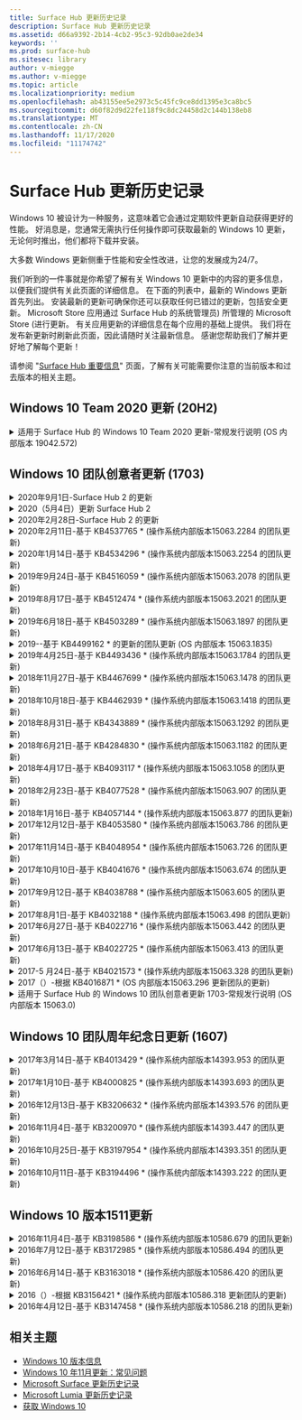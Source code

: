 ```yaml
---
title: Surface Hub 更新历史记录
description: Surface Hub 更新历史记录
ms.assetid: d66a9392-2b14-4cb2-95c3-92db0ae2de34
keywords: ''
ms.prod: surface-hub
ms.sitesec: library
author: v-miegge
ms.author: v-miegge
ms.topic: article
ms.localizationpriority: medium
ms.openlocfilehash: ab43155ee5e2973c5c45fc9ce8dd1395e3ca8bc5
ms.sourcegitcommit: d60f82d9d22fe118f9c8dc24458d2c144b138eb8
ms.translationtype: MT
ms.contentlocale: zh-CN
ms.lasthandoff: 11/17/2020
ms.locfileid: "11174742"
---
```

# Surface Hub 更新历史记录

Windows 10 被设计为一种服务，这意味着它会通过定期软件更新自动获得更好的性能。 好消息是，您通常无需执行任何操作即可获取最新的 Windows 10 更新，无论何时推出，他们都将下载并安装。

大多数 Windows 更新侧重于性能和安全性改进，让您的发展成为24/7。

我们听到的一件事就是你希望了解有关 Windows 10 更新中的内容的更多信息，以便我们提供有关此页面的详细信息。 在下面的列表中，最新的 Windows 更新首先列出。 安装最新的更新可确保你还可以获取任何已错过的更新，包括安全更新。 Microsoft Store 应用通过 Surface Hub 的系统管理员) 所管理的 Microsoft Store (进行更新。 有关应用更新的详细信息在每个应用的基础上提供。
我们将在发布新更新时刷新此页面，因此请随时关注最新信息。 感谢您帮助我们了解并更好地了解每个更新！

请参阅 "[Surface Hub 重要信息](https://support.microsoft.com/products/surface-devices/surface-hub)" 页面，了解有关可能需要你注意的当前版本和过去版本的相关主题。

## Windows 10 Team 2020 更新 (20H2) 

<details>
<summary>适用于 Surface Hub 的 Windows 10 Team 2020 更新-常规发行说明 (OS 内部版本 19042.572) </summary>

对 Surface Hub 的此更新包括质量改进和安全修补程序。 在 "[windows 10 Team 2020 更新](https://docs.microsoft.com/surface-hub/surface-hub-2020-update-whats-new)" 的 "新增功能" 页面上注明 Surface Hub 的关键更新，但尚未在[Windows 10 更新历史记录](https://support.microsoft.com/help/4581839/windows-10-update-history)中列出。

请参阅 "[安装 Windows 10 Team 2020 更新](https://docs.microsoft.com/surface-hub/surface-hub-2020-update)" 页面，了解有关按区域、分发方法和设备类型更新可用性的详细信息。
</details>

## Windows 10 团队创意者更新 (1703) 

<details>
<summary>2020年9月1日-Surface Hub 2 的更新</summary>

此更新特定于 Surface Hub 2，并提供如下所述的驱动程序和固件更新：

* 表面 SMC 固件更新-1.177.139。0
  * 改进了字段修复方案。
* Surface SSD 固件更新-5.14.139。0
  * 提高系统稳定性。
* Surface 串口集线器驱动程序-9.40.139。0
  * 提高系统稳定性。
</details>

<details>
<summary>2020（5月4日）更新 Surface Hub 2</summary>

此更新特定于 Surface Hub 2，并提供如下所述的驱动程序和固件更新：

* Surface USB 音频驱动程序-15.3.6。0
  * 改善方向音频性能。
* 英特尔 (R) 显示音频驱动程序-10.27.0。5
  * 改进屏幕共享方案。
* 英特尔 (R) 图形驱动程序-26.20.100.7263
  * 提高系统稳定性。
* Surface System 驱动程序-1.7.139。0
  * 提高系统稳定性。
* 表面 SMC 固件更新-1.176.139。0
  * 提高系统稳定性。
</details>

<details>
<summary>2020年2月28日-Surface Hub 2 的更新</summary>

此更新特定于 Surface Hub 2，并提供如下所述的驱动程序和固件更新：

* Surface Integration 驱动程序-13.46.139。0 
  * 改善显示亮度方案。
* Intel (R) 管理引擎接口驱动程序-1914.12.0.1256
  * 提高系统稳定性。
* 表面 SMC 固件更新-1.161.139。0
  * 改善笔的电池性能。
* Surface UEFI 更新-694.2938.768。0
  * 提高系统稳定性。
</details>

<details>
<summary>2020年2月11日-基于 KB4537765 * (操作系统内部版本15063.2284 的团队更新) </summary>

对 Surface Hub 的此更新包括质量改进和安全修补程序。 在 [Windows 10 更新历史记录](https://support.microsoft.com/help/4018124/windows-10-update-history)中尚未概括介绍 Surface Hub 的关键更新，包括：

* 解决了 Skype for Business 通话期间，其他参与者无法听到集线器2的问题。
* 提高 Surface Hub 上某些阿拉伯语、希伯来语和其他 RTL 语言使用方案的可靠性。

请参阅 [Surface Hub 管理员指南](https://docs.microsoft.com/surface-hub/) ，了解如何启用/禁用设备功能和服务。
*[KB4537765](https://support.microsoft.com/help/4537765)
</details>

<details>
<summary>2020年1月14日-基于 KB4534296 * (操作系统内部版本15063.2254 的团队更新) </summary>

对 Surface Hub 的此更新包括质量改进和安全修补程序。 在 [Windows 10 更新历史记录](https://support.microsoft.com/help/4018124/windows-10-update-history)中尚未概括介绍 Surface Hub 的关键更新，包括：

* 解决 Microsoft Surface Hub 2 的日志收集问题。

请参阅 [Surface Hub 管理员指南](https://docs.microsoft.com/surface-hub/) ，了解如何启用/禁用设备功能和服务。
*[KB4534296](https://support.microsoft.com/help/4534296)
</details>

<details>
<summary>2019年9月24日-基于 KB4516059 * (操作系统内部版本15063.2078 的团队更新) </summary>

对 Surface Hub 的此更新包括质量改进和安全修补程序。 在 [Windows 10 更新历史记录](https://support.microsoft.com/help/4018124/windows-10-update-history)中尚未概括介绍 Surface Hub 的关键更新，包括：

 * 更新到 Surface Hub 2 恢复设置页面，准确反映恢复选项。
 * 更新到 Surface Hub 2 的 "欢迎" 屏幕以改善设备 recognizability。
 * 解决 Windows 团队 shell 后台显示错误的问题。
 * 解决了使用 MDM 策略配置时 "开始" 菜单布局的持久性问题。
 * 修复了浏览某些内部网站时发生的 Microsoft Edge 中的问题。
 * 修复了在全屏模式下进行演示时出现的 Skype for business 问题。

请参阅 [Surface Hub 管理员指南](https://docs.microsoft.com/surface-hub/) ，了解如何启用/禁用设备功能和服务。
*[KB4503289](https://support.microsoft.com/help/4503289)
</details>

<details>
<summary>2019年8月17日-基于 KB4512474 * (操作系统内部版本15063.2021 的团队更新) </summary>

对 Surface Hub 的此更新包括质量改进和安全修补程序。 在 [Windows 10 更新历史记录](https://support.microsoft.com/help/4018124/windows-10-update-history)中尚未概括介绍 Surface Hub 的关键更新，包括：

 * 确保集线器2的视频输出默认为 "重复" 模式。
 * 提高了 Surface Hub 上的一些阿拉伯语语言使用方案的可靠性。

请参阅 [Surface Hub 管理员指南](https://docs.microsoft.com/surface-hub/) ，了解如何启用/禁用设备功能和服务。
*[KB4503289](https://support.microsoft.com/help/4503289)
 </details>

<details>
<summary>2019年6月18日-基于 KB4503289 * (操作系统内部版本15063.1897 的团队更新) </summary>

对 Surface Hub 的此更新包括质量改进和安全修补程序。 在 [Windows 10 更新历史记录](https://support.microsoft.com/help/4018124/windows-10-update-history)中尚未概括介绍 Surface Hub 的关键更新，包括：

* 解决了阻止用户使用 Azure Active Directory 帐户登录到 Microsoft Surface Hub 设备的问题。 出现此问题的原因是以前的会话未成功结束。
* 将对 TLS 1.2 连接的支持添加到设备帐户设置方案中的标识提供程序和 Exchange。
* 修复了在集线器2上的硬件诊断应用的可靠性。 
* 修复以改进对集线器2的首次运行设置体验的一致性。 

请参阅 [Surface Hub 管理员指南](https://docs.microsoft.com/surface-hub/) ，了解如何启用/禁用设备功能和服务。
*[KB4503289](https://support.microsoft.com/help/4503289)
</details>

<details>
<summary>2019--基于 KB4499162 * 的更新的团队更新 (OS 内部版本 15063.1835) </summary>

对 Surface Hub 的此更新包括质量改进和安全修补程序。 在 [Windows 10 更新历史记录](https://support.microsoft.com/help/4018124/windows-10-update-history)中尚未概括介绍 Surface Hub 的关键更新，包括：

* 确保在启用 "使用设备帐户凭据" 功能后，不提示 Surface Hub 用户输入代理凭据。
* 解决了由于音频/视频未使用正确的代理而导致 Skype 连接无法定期失败的问题。
* 在 Skype for Business 中添加对 TLS 1.2 的支持。
* 当 Skype 服务器已禁用 TLS 1.0 或 TLS 1.1 时，解决 Skype 客户端中的 SIP 连接故障。

请参阅 [Surface Hub 管理员指南](https://docs.microsoft.com/surface-hub/) ，了解如何启用/禁用设备功能和服务。
*[KB4499162](https://support.microsoft.com/help/4499162)
</details>

<details>
<summary>2019年4月25日-基于 KB4493436 * (操作系统内部版本15063.1784 的团队更新) </summary>

对 Surface Hub 的此更新包括质量改进和安全修补程序。 在 [Windows 10 更新历史记录](https://support.microsoft.com/help/4018124/windows-10-update-history)中尚未概括介绍 Surface Hub 的关键更新，包括：

* 解决与 Surface Hub 连接的某些 USB 设备的视频和音频同步问题。

请参阅 [Surface Hub 管理员指南](https://docs.microsoft.com/surface-hub/) ，了解如何启用/禁用设备功能和服务。
*[KB4493436](https://support.microsoft.com/help/4493436)
</details>

<details>
<summary>2018年11月27日-基于 KB4467699 * (操作系统内部版本15063.1478 的团队更新) </summary>

对 Surface Hub 的此更新包括质量改进和安全修补程序。 在 [Windows 10 更新历史记录](https://support.microsoft.com/help/4018124/windows-10-update-history)中尚未概括介绍 Surface Hub 的关键更新，包括：

* 解决了阻止某些用户 Signing-In "我的会议和文件" 的问题。

请参阅 [Surface Hub 管理员指南](https://docs.microsoft.com/surface-hub/) ，了解如何启用/禁用设备功能和服务。
*[KBKB4467699](https://support.microsoft.com/help/KB4467699)
</details>

<details>
<summary>2018年10月18日-基于 KB4462939 * (操作系统内部版本15063.1418 的团队更新) </summary>

对 Surface Hub 的此更新包括质量改进和安全修补程序。 在 [Windows 10 更新历史记录](https://support.microsoft.com/help/4018124/windows-10-update-history)中尚未概括介绍 Surface Hub 的关键更新，包括：

* Skype for Business 修补程序： 
  * 解决从睡眠状态恢复时的 Skype for Business 连接问题
  * 解决了在设备连接到 Internet 时的 Skype for Business 网络连接问题
  * 解决从目录中搜索用户时的 Skype for Business 崩溃问题
* 解决了在企业代理环境中中心错误地报告 "无 Internet 连接" 的问题。
* 实施了一项功能，使客户能够通过新的白板体验。

请参阅 [Surface Hub 管理员指南](https://docs.microsoft.com/surface-hub/) ，了解如何启用/禁用设备功能和服务。
*[KB4462939](https://support.microsoft.com/help/4462939)
</details>

<details>
<summary>2018年8月31日-基于 KB4343889 * (操作系统内部版本15063.1292 的团队更新) </summary>

对 Surface Hub 的此更新包括质量改进和安全修补程序。 在 [Windows 10 更新历史记录](https://support.microsoft.com/help/4018124/windows-10-update-history)中尚未概括介绍 Surface Hub 的关键更新，包括：

* 添加对 Microsoft 团队的支持
* 解决 Intune 注册的任务管理问题
* 使管理员能够为中心禁用即时消息和电子邮件服务
* 针对 Surface Hub Skype for Business 应用程序的其他 bug 修复和可靠性改进

请参阅 [Surface Hub 管理员指南](https://docs.microsoft.com/surface-hub/) ，了解如何启用/禁用设备功能和服务。
*[KB4343889](https://support.microsoft.com/help/4343889)
</details>

<details>
<summary>2018年6月21日-基于 KB4284830 * (操作系统内部版本15063.1182 的团队更新) </summary>

对 Surface Hub 的此更新包括质量改进和安全修补程序。 在 [Windows 10 更新历史记录](https://support.microsoft.com/help/4018124/windows-10-update-history)中尚未概括介绍 Surface Hub 的关键更新，包括：

* 在 EMEA 地区对 GDPR 要求的支持的遥测更改

请参阅 [Surface Hub 管理员指南](https://docs.microsoft.com/surface-hub/) ，了解如何启用/禁用设备功能和服务。
*[KB4284830](https://support.microsoft.com/help/KB4284830)
</details>

<details>
<summary>2018年4月17日-基于 KB4093117 * (操作系统内部版本15063.1058 的团队更新) </summary>

对 Surface Hub 的此更新包括质量改进和安全修补程序。 在 [Windows 10 更新历史记录](https://support.microsoft.com/help/4018124/windows-10-update-history)中尚未概括介绍 Surface Hub 的关键更新，包括：

* 解决有线投影问题
* 为特定 MDM (移动设备管理) 策略启用批量更新
* 解决国际电话的电话拨号程序问题
* 解决两个 Surface Hub 加入同一会议时的图像解析问题
* 解决) 证书处理错误的 OMS (操作管理套件
* 解决了在会话结束时清理的安全问题
* 解决在将 Surface Hub 指定到通道149到165时的 Miracast 问题
  * 由于地区政府的规定，频道149至165将继续在欧洲、日本或以色列不可用

请参阅 [Surface Hub 管理员指南](https://docs.microsoft.com/surface-hub/) ，了解如何启用/禁用设备功能和服务。
*[KB4093117](https://support.microsoft.com/help/4093117)
</details>

<details>
<summary>2018年2月23日-基于 KB4077528 * (操作系统内部版本15063.907 的团队更新) </summary>

对 Surface Hub 的此更新包括质量改进和安全修补程序。 在 [Windows 10 更新历史记录](https://support.microsoft.com/help/4018124/windows-10-update-history)中尚未概括介绍 Surface Hub 的关键更新，包括：

* 解决了未正确应用 MDM 设置的问题
* 改进的清理过程

请参阅 [Surface Hub 管理员指南](https://docs.microsoft.com/surface-hub/) ，了解如何启用/禁用设备功能和服务。
*[KB4077528](https://support.microsoft.com/help/4077528)
</details>

<details>
<summary>2018年1月16日-基于 KB4057144 * (操作系统内部版本15063.877 的团队更新) </summary>

对 Surface Hub 的此更新包括质量改进和安全修补程序。 在 [Windows 10 更新历史记录](https://support.microsoft.com/help/4018124/windows-10-update-history)中尚未概括介绍 Surface Hub 的关键更新，包括：

* 通过 MDM 添加管理 "开始" 菜单磁贴布局的功能
* 有关密码旋转配置的 MDM 错误修复

请参阅 [Surface Hub 管理员指南](https://docs.microsoft.com/surface-hub/) ，了解如何启用/禁用设备功能和服务。
*[KB4057144](https://support.microsoft.com/help/4057144)
</details>

<details>
<summary>2017年12月12日-基于 KB4053580 * (操作系统内部版本15063.786 的团队更新) </summary>

对 Surface Hub 的此更新包括质量改进和安全修补程序。 在 [Windows 10 更新历史记录](https://support.microsoft.com/help/4018124/windows-10-update-history)中尚未概括介绍 Surface Hub 的关键更新，包括：

* 解决 Skype for Business 通话期间 (撕裂或闪烁) 相机视频闪烁
* 解决了通知中心 SSD ID 问题

请参阅 [Surface Hub 管理员指南](https://docs.microsoft.com/surface-hub/) ，了解如何启用/禁用设备功能和服务。
*[KB4053580](https://support.microsoft.com/help/4053580)
</details>

<details>
<summary>2017年11月14日-基于 KB4048954 * (操作系统内部版本15063.726 的团队更新) </summary>

对 Surface Hub 的此更新包括质量改进和安全修补程序。 在 [Windows 10 更新历史记录](https://support.microsoft.com/help/4018124/windows-10-update-history)中尚未概括介绍 Surface Hub 的关键更新，包括：

* 允许客户使用 MDM 策略启用 802.1 x 有线网络身份验证的功能更新。
* 一个功能更新，使用户可以在打开文件时动态选择其选择的应用程序。
* 修复：确保结束会话清理完全删除用户帐户和设备之间的所有连接。
* 改善清理时间以及 Miracast 连接时间的性能修复。
* 在广告 hock 会议期间引入了轻松的身份验证利用率。
* 修复：确保服务组件使用在设备上配置的同一代理。
* 减少并更全面地保护设备传输的遥测，从而减少带宽利用率。
* 启用允许用户在会议结束后向 Microsoft 提供反馈的功能。

请参阅 [Surface Hub 管理员指南](https://docs.microsoft.com/surface-hub/) ，了解如何启用/禁用设备功能和服务。
*[KB4048954](https://support.microsoft.com/help/4048954)
</details>

<details>
<summary>2017年10月10日-基于 KB4041676 * (操作系统内部版本15063.674 的团队更新) </summary>

对 Surface Hub 的此更新包括质量改进和安全修补程序。 在 [Windows 10 更新历史记录](https://support.microsoft.com/help/4018124/windows-10-update-history)中尚未概括介绍 Surface Hub 的关键更新，包括：

* Skype for Business
  * 解决了在从睡眠状态恢复时需要重新启动设备的问题。
  * 修复了外部联系人无法通过 Skype Online 中心帐户解决的问题。
* PowerPoint
  * 修复了某些 PowerPoint 演示文稿无法在中心上进行投影的问题。
* 常规
  * 修复以解决系统管理员无法禁用 USB 端口的问题。

*[KB4041676](https://support.microsoft.com/help/4041676)
</details>

<details>
<summary>2017年9月12日-基于 KB4038788 * (操作系统内部版本15063.605 的团队更新)  </summary>

对 Surface Hub 的此更新包括质量改进和安全修补程序。 在 [Windows 10 更新历史记录](https://support.microsoft.com/help/4018124/windows-10-update-history)中尚未概括介绍 Surface Hub 的关键更新，包括：

* 安全性
  * 解决从睡眠唤醒设备时 Bitlocker 的问题。
* 常规
  * 减少设备运行状况遥测的频率/数量，从而提高系统性能。
  * 修复了阻止设备收集系统日志的问题。

*[KB4038788](https://support.microsoft.com/help/4038788)
</details>

<details>
<summary>2017年8月1日-基于 KB4032188 * (操作系统内部版本15063.498 的团队更新) </summary>

* Skype for Business 
  * 解决了 Skype for Business Sign-In 问题，需要重试或重新启动系统。
  * 解决了不正确显示的 Skype for Business 会议时间。
  * 改进 Surface Hub Skype for business 可靠性的修补程序。

*[KB4032188](https://support.microsoft.com/help/4032188)
</details>

<details>
<summary>2017年6月27日-基于 KB4022716 * (操作系统内部版本15063.442 的团队更新) </summary>

对 Surface Hub 的此更新包括质量改进和安全修补程序。 在 [Windows 10 更新历史记录](https://support.microsoft.com/help/4018124/windows-10-update-history)中尚未概括介绍 Surface Hub 的关键更新，包括：

* 地址 NVIDIA 驱动程序崩溃可能会导致睡眠 84 "Surface Hub 断电，需要手动重启。
* 解决了某些应用无法在 84 "Surface Hub" 上启动的问题。

*[KB4022716](https://support.microsoft.com/help/4022716)
</details>

<details>
<summary>2017年6月13日-基于 KB4022725 * (操作系统内部版本15063.413 的团队更新) </summary>

对 Surface Hub 的此更新包括质量改进和安全修补程序。 在 [Windows 10 更新历史记录](https://support.microsoft.com/help/4018124/windows-10-update-history)中尚未概括介绍 Surface Hub 的关键更新，包括：

* 常规
  * 已解决笔墨迹丢弃的笔问题
  * 解决了导致 "清理" 会议时间延长的问题

*[KB4022725](https://support.microsoft.com/help/4022725)
</details>

<details>
<summary>2017-5 月24日-基于 KB4021573 * (操作系统内部版本15063.328 的团队更新) </summary>

对 Surface Hub 的此更新包括质量改进和安全修补程序。 在 [Windows 10 更新历史记录](https://support.microsoft.com/help/4018124/windows-10-update-history)中尚未概括介绍 Surface Hub 的关键更新，包括：

* 常规
  * 更新问题时，解决了代理设置保留问题

*[KB4021573](https://support.microsoft.com/help/4021573)
</details>

<details>
<summary>2017（）-根据 KB4016871 * (OS 内部版本15063.296 更新团队的更新) </summary>

对 Surface Hub 的此更新包括质量改进和安全修补程序。 在 [Windows 10 更新历史记录](https://support.microsoft.com/help/4018124/windows-10-update-history)中尚未概括介绍 Surface Hub 的关键更新，包括：

* 常规
  * 解决的睡眠/唤醒周期问题
  * 解决了多个重置和恢复问题
  * 解决 "更新历史记录" 选项卡问题
  * 已解决的 Miracast 服务启动问题
* 应用
  * 修复了应用包更新错误

*[KB4016871](https://support.microsoft.com/help/4016871)
</details>

<details>
<summary>适用于 Surface Hub 的 Windows 10 团队创意者更新 1703-常规发行说明 (OS 内部版本 15063.0) </summary>

对 Surface Hub 的此更新包括质量改进和安全修补程序。 在 [Windows 10 更新历史记录](https://support.microsoft.com/help/4018124/windows-10-update-history)中尚未概括介绍 Surface Hub 的关键更新，包括：

* 发展大屏幕体验 
  * 改进了欢迎和开始的会议轮播
  * 直接从 "开始" 菜单加入会议和结束会话
  * 在会话期间应用可以更好地利用屏幕
  * 简化的 Skype 控件
  * 改进了提供反馈的机制
* 访问我的个人内容 *
  * 欢迎或开始个人单一登录
  * 直接从 "开始" 菜单加入会议和结束会话
  * 通过 OneDrive for business 直接从 "开始" 访问个人文件
  * 预填充的与会者登录
  * 通过 "身份验证器" 应用简化的身份验证流 * *
* 部署 & 易管理性 
  * 通过批量预配简化了 OOBE 体验
  * 基于云的设备恢复服务
  * 企业客户端证书支持
  * 改进了代理凭据支持
  * 已添加和/improved Skype 服务质量 (QoS) 配置支持
  * 添加了在 "设置" 中设置默认设备音量的功能
  * 改进了针对 Surface Hub[设置](https://docs.microsoft.com/surface-hub/remote-surface-hub-management)的 MDM 支持
* 提高了安全性 
  * 已添加限制仅限 BitLocker 的 USB 驱动器的功能
  * 添加了通过 MDM 禁用 USB 端口的功能
  * 已添加在超时时禁用 "恢复会话" 功能的功能
  * 有线 802.1 x 支持添加
* 音频和投影
  * 杜比音频 "人体学扬声器" 增强功能
  * 在 Skype for Business 通话期间，减少了使用笔时的 "笔点击" 声音
  * 添加了对 Miracast 基础结构连接的支持
* 可靠性和性能修复程序
  * 解决了多个重置和恢复问题
  * 利用客户证书时已解决 Surface Hub Exchange 身份验证问题
  * 改进了 Wi-Fi 网络连接和凭据稳定性
  * 修复了视频播放期间的 "Miracast 音频" 弹出和同步问题
  * 用于禁用自动连接行为的包含设置

* 单一登录功能需要使用 Office365 和 OneDrive for business * * 请参阅管理员指南了解服务要求

</details>

## Windows 10 团队周年纪念日更新 (1607) 

<details>
<summary>2017年3月14日-基于 KB4013429 * (操作系统内部版本14393.953 的团队更新) </summary>

对 Surface Hub 的此更新包括质量改进和安全修补程序。 在 [Windows 10 更新历史记录](https://support.microsoft.com/help/4018124/windows-10-update-history)中尚未概括介绍 Surface Hub 的关键更新，包括：

* 常规
  * 文件资源管理器的安全修补程序阻止导航到受限制的文件位置
* Skype for Business
  * 在基于远程桌面的屏幕共享中修复到地址延迟

*[KB4013429](https://support.microsoft.com/help/4013429)
</details>

<details>
<summary>2017年1月10日-基于 KB4000825 * (操作系统内部版本14393.693 的团队更新) </summary>

对 Surface Hub 的此更新包括质量改进和安全修补程序。 在 [Windows 10 更新历史记录](https://support.microsoft.com/help/4018124/windows-10-update-history)中尚未概括介绍 Surface Hub 的关键更新，包括：

* 支持选择用于物理日语键盘的106/109 键盘布局

*[KB4000825](https://support.microsoft.com/help/4000825)
</details>

<details>
<summary>2016年12月13日-基于 KB3206632 * (操作系统内部版本14393.576 的团队更新) </summary>

对 Surface Hub 的此更新包括质量改进和安全修补程序。 在 [Windows 10 更新历史记录](https://support.microsoft.com/help/4018124/windows-10-update-history)中尚未概括介绍 Surface Hub 的关键更新，包括：

* 解决有线连接音频失真问题

*[KB3206632](https://support.microsoft.com/help/3206632)
</details>

<details>
<summary>2016年11月4日-基于 KB3200970 * (操作系统内部版本14393.447 的团队更新) </summary>

此更新到 Windows 10 团队周年纪念更新 (版本 1607) 用于 Surface Hub，包括质量改进和安全修补程序。 在 [Windows 10 更新历史记录](https://support.microsoft.com/help/4018124/windows-10-update-history)中尚未概括介绍 Surface Hub 的关键更新，包括：

* 用于改进可靠性的 Skype for Business 缺陷修复程序

*[KB3200970](https://support.microsoft.com/help/3200970)
</details>

<details>
<summary>2016年10月25日-基于 KB3197954 * (操作系统内部版本14393.351 的团队更新) </summary>

对 Surface Hub 的此更新包括质量改进和安全修补程序。 在 [Windows 10 更新历史记录](https://support.microsoft.com/help/4018124/windows-10-update-history)中尚未概括介绍 Surface Hub 的关键更新，包括：

* 支持操作系统和 Bios 中的新睡眠功能，以减少 Surface Hub 的电源消耗并提高其长期可靠性
* 常规
  * 解决屏幕键盘有时不会出现的情况
  * 解决打开计划会议时偶尔出现的白板应用程序切换
  * 解决了在重置设备后阻止管理员更改本地管理员密码的问题
  * 在设备重置期间，BIOS 更改解决了状态栏跟踪问题
  * UEFI 更新解决断电问题

*[KB3197954](https://support.microsoft.com/help/3197954)
</details>

<details>
<summary>2016年10月11日-基于 KB3194496 * (操作系统内部版本14393.222 的团队更新) </summary>

此更新将 Windows 10 团队周年更新带入 Surface Hub，包括质量改进和安全修补程序。  (设备安装后，将运行 Windows 10 版本1607。对 Surface Hub ) 关键更新，在 [Windows 10 更新历史记录](https://support.microsoft.com/help/4018124/windows-10-update-history)中尚未列出，包括：

* Skype for Business
  * 加入会议时的性能改进，包括使用联盟帐户加入会议时的问题
  * 基于视频的屏幕共享 (VBSS) 支持现在可在 Surface Hub 的 Skype for business 上使用
  * 解决了5分钟的空闲时间问题后已断开连接
  * 解决了 Skype 集线器到集线器屏幕共享故障
  * 对 Skype 视频的改进，包括：
    * 在具有多个视频演示者的会议期间丢失视频
    * 通话过程中的视频裁剪
    * 其他参与者无法显示的传出呼叫视频
  * UPN 登录错误的解决问题
  * 在使用会话初始协议 (SIP) 通话期间解决了使用拨号盘的问题
* 白板
  * 用户现在可以通过 "共享" 功能，使用 OneDrive online 服务 (保存和撤回白板会话) 
  * 改进了从 dock 中删除笔时的启动白板
* 应用
  * 预安装 OneDrive 应用，用于访问个人和工作文件
  * 预安装的照片应用，查看照片和视频
  * 预安装的 PowerBI 应用，用于查看仪表板
  * Office 应用（Word、Excel、PowerPoint）都支持墨迹
  * Surface Hub 上的边缘现在支持基于 Flash 的网站
* 常规
  * 已启用音频设备选择 (使用外部音频设备连接的 Surface Hub) 
  * 已支持 DisplayPort 输出连接器上的 HDCP 支持
  * 系统 UI 更改为可用性优化设置 (有关其他详细信息，请参阅 [用户和管理员指南](https://www.microsoft.com/surface/support/surface-hub)) 
  * Bug 修复和性能优化，可加速 Azure Active Directory 登录流
  * 显著改进了重置和还原 Surface Hub 所需的时间
  * 已在设置内添加了 Windows Defender UI
  * 改进的 UX 触摸开始
  * 通过 Miracast 支持的设备支持超过1080p 的无线投影支持
  * 已解决启动时出现 "没有 internet 连接" 和 "约会可能已过期" 的错误通知状态
  * 改进了屏幕键盘的可靠性
  * 有关使用 Windows 映像 & 配置设计器 (ICD) 和改进的针对 Operations Management Suite (OMS 的 Surface Hub 监控解决方案的更多支持。) 

*[KB3194496](https://support.microsoft.com/help/3194496)
</details>

## Windows 10 版本1511更新

<details>
<summary>2016年11月4日-基于 KB3198586 * (操作系统内部版本10586.679 的团队更新) </summary>

对 Windows 10 Team (版本 1511) 到 Surface Hub 的此更新包括在 [Windows 10 更新历史记录](https://support.microsoft.com/help/4018124/windows-10-update-history)中概括的质量改进和安全修补程序。 此更新中没有特定于 Surface Hub 的项目。

*[KB3198586](https://support.microsoft.com/help/3198586)
</details>

<details>
<summary>2016年7月12日-基于 KB3172985 * (操作系统内部版本10586.494 的团队更新) </summary>

此更新包括质量改进和安全修补程序。 此更新中未引入任何新的操作系统功能。 特定于 Surface Hub 的关键更改 (那些尚未包含在 [Windows 10 更新历史记录](https://support.microsoft.com/help/4018124/windows-10-update-history)) 中的内容，包括：

* 修复了导致 Windows 系统崩溃的问题
* 修复了导致重复边缘崩溃的问题
* 修复了导致预关闭服务崩溃的问题
* 修复了会话后无法正确删除某些应用数据的问题
* 更新了 Broadcom NFC 驱动程序以提高 NFC 性能
* 更新了 Marvell Wi-Fi 驱动程序以提高 Miracast 性能
* 已更新的 Nvidia 驱动程序，可修复 84 "Surface Hub 设备显示暗淡或模糊内容的显示 bug
* 修复了许多 Skype for Business 问题，包括： 
  * 导致 Skype for Business 在会议期间断开连接的问题
  * 当会议组织者在联合配置中时，用户无法加入会议的问题
  * 启用 Skype for Business 应用程序共享
  * 导致 Skype 应用程序崩溃的问题
* 在 "设置" 中添加了提示，通知用户当设备重置在完成之前中断时，操作系统可能会损坏

*[KB3172985](https://support.microsoft.com/help/3172985)
</details>

<details>
<summary>2016年6月14日-基于 KB3163018 * (操作系统内部版本10586.420 的团队更新) </summary>

对 Surface Hub 的此更新包括质量改进和安全修补程序。 此更新中未引入任何新的操作系统功能。 在 [Windows 10 更新历史记录](https://support.microsoft.com/help/4018124/windows-10-update-history)中尚未概括介绍 Surface Hub 的关键更新，包括：

* 受限制的版本。 有关 Surface Hub 特定程序包详细信息，请参阅2016年7月12日- [KB3172985](https://support.microsoft.com/en-us/help/3172985) (操作系统内部版本 10586.494) 

*[KB3163018](https://support.microsoft.com/help/3163018)
</details>

<details>
<summary>2016（）-根据 KB3156421 * (操作系统内部版本10586.318 更新团队的更新) </summary>

对 Surface Hub 的此更新包括质量改进和安全修补程序。 此更新中未引入任何新的操作系统功能。 在 [Windows 10 更新历史记录](https://support.microsoft.com/help/4018124/windows-10-update-history)中尚未概括介绍 Surface Hub 的关键更新，包括：

* 修复了阻止某些应用商店应用 (OneDrive) 安装的问题
* 修复了导致触摸输入停止在应用程序中响应的问题

*[KB3156421](https://support.microsoft.com/help/3156421)
</details>

<details>
<summary>2016年4月12日-基于 KB3147458 * (操作系统内部版本10586.218 的团队更新) </summary>

对 Surface Hub 的此更新包括质量改进和安全修补程序。 此更新中未引入任何新的操作系统功能。 在 [Windows 10 更新历史记录](https://support.microsoft.com/help/4018124/windows-10-update-history)中尚未概括介绍 Surface Hub 的关键更新，包括：

* 修复了无法在会话之间正确重置卷级别的问题

*[KB3147458](https://support.microsoft.com/help/3147458)
</details>

## 相关主题

* [Windows 10 版本信息](https://go.microsoft.com/fwlink/p/?LinkId=724328)
* [Windows 10 年11月更新：常见问题](https://windows.microsoft.com/windows-10/windows-update-faq)
* [Microsoft Surface 更新历史记录](https://go.microsoft.com/fwlink/p/?LinkId=724327)
* [Microsoft Lumia 更新历史记录](https://go.microsoft.com/fwlink/p/?LinkId=785968)
* [获取 Windows 10](https://go.microsoft.com/fwlink/p/?LinkId=616447)
